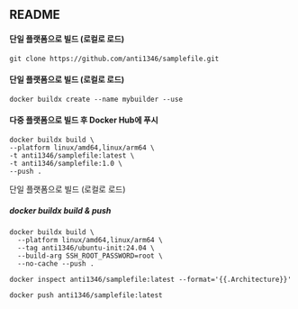 ## README

#### 단일 플랫폼으로 빌드 (로컬로 로드)
```
git clone https://github.com/anti1346/samplefile.git
```
#### 단일 플랫폼으로 빌드 (로컬로 로드)
```
docker buildx create --name mybuilder --use
```
#### 다중 플랫폼으로 빌드 후 Docker Hub에 푸시
```
docker buildx build \
--platform linux/amd64,linux/arm64 \
-t anti1346/samplefile:latest \
-t anti1346/samplefile:1.0 \
--push .
```

<summary>단일 플랫폼으로 빌드 (로컬로 로드)</summary>

##### docker buildx build & push
```
docker buildx build \
  --platform linux/amd64,linux/arm64 \
  --tag anti1346/ubuntu-init:24.04 \
  --build-arg SSH_ROOT_PASSWORD=root \
  --no-cache --push .  
```
```
docker inspect anti1346/samplefile:latest --format='{{.Architecture}}'
```
```
docker push anti1346/samplefile:latest
```



</details>